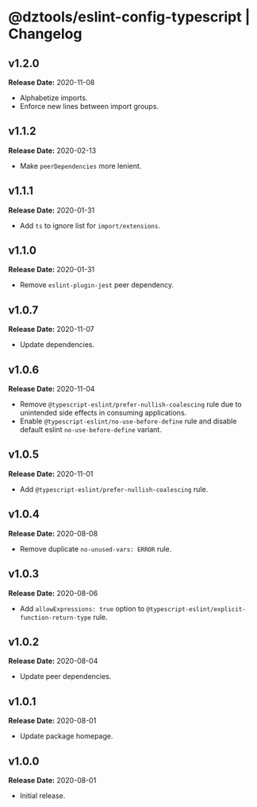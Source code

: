 # @dztools/eslint-config-typescript | Changelog

## v1.2.0

**Release Date:** 2020-11-08

- Alphabetize imports.
- Enforce new lines between import groups.

## v1.1.2

**Release Date:** 2020-02-13

- Make `peerDependencies` more lenient.

## v1.1.1

**Release Date:** 2020-01-31

- Add `ts` to ignore list for `import/extensions`.

## v1.1.0

**Release Date:** 2020-01-31

- Remove `eslint-plugin-jest` peer dependency.

## v1.0.7

**Release Date:** 2020-11-07

- Update dependencies.

## v1.0.6

**Release Date:** 2020-11-04

- Remove `@typescript-eslint/prefer-nullish-coalescing` rule due to unintended side effects in consuming applications.
- Enable `@typescript-eslint/no-use-before-define` rule and disable default eslint `no-use-before-define` variant.

## v1.0.5

**Release Date:** 2020-11-01

- Add `@typescript-eslint/prefer-nullish-coalescing` rule.

## v1.0.4

**Release Date:** 2020-08-08

- Remove duplicate `no-unused-vars: ERROR` rule.

## v1.0.3

**Release Date:** 2020-08-06

- Add `allowExpressions: true` option to `@typescript-eslint/explicit-function-return-type` rule.

## v1.0.2

**Release Date:** 2020-08-04

- Update peer dependencies.

## v1.0.1

**Release Date:** 2020-08-01

- Update package homepage.

## v1.0.0

**Release Date:** 2020-08-01

- Initial release.
